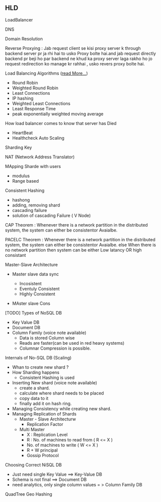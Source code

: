 ## HLD

LoadBalancer

DNS

Domain Resolution

Reverse Proxying
: Jab request client se  kisi proxy server k through backend server pr ja rhi hai  to usko Proxy bolte hai.and jab request directly backend pr beji ho par backend ne khud ka proxy server laga rakho ho jo request redirection ko manage kr rahhai , usko revers proxy bolte hai.  

Load Balancing Algorithms ([read More...](https://samwho.dev/load-balancing/))
- Round Robin
- Weighted Round Robin
- Least Connections
- IP hashing 
- Weighted Least Connections
- Least Response Time
- peak exponentially weighted moving average

How load balancer comes to know that server has Died
   - HeartBeat
   - Healthcheck
Auto Scaling

Sharding Key

NAT (Network Address Translator)

MApping Sharde with users
 - modulus
 - Range based 

Consistent Hashing
- hashong
- adding, removing shard
- cascading failure
- solution of cascading Failure ( V Node)


CAP Theorem
: Whenever there is a network partition in the distributed system, the system can either be consistentor Avaialbe.

PACELC Theorem
: Whenever there is a network partition in the distributed system, the system can either be consistentor Avaialbe.
else
When there is no network partition then system can be either Low latancy OR high consistant

Master-Slave Architecture
 - Master slave data sync
   - Incosistent
   - Eventuly Consistent
   - Highly Consistent
 
 - MAster slave Cons

 [TODO] Types of NoSQL DB 
 - Key Value DB
 - Document DB
 - Column Family (voice note available)
   - Data is stored Column wise
   - Reads are faster(can be used in red heavy systems)
   - Columnar Compression is possible.


Internals of No-SQL DB (Scaling)
   - Whan to create new shard ?
   - How Sharding happens
      - Consistent Hashing is used
   - Inserting New shard (voice note available)
      - create a shard.
      - calculate where shard needs to be placed
      - copy data to it
      - finally add it on hash ring.
   - Managing Consistency while creating new shard.
   - Managing Replication of Shards
      - Master - Slave Architecturw
         - Replication Factor
      - Multi Master
         - X : Replication Level
         - R : No. of machines to read from  ( R <= X )
         - No. of machines to write ( W <= X )
         -  R + W principal
         - Gossip Protocol

Choosing Correct NiSQL DB
  - Just need single Key Value  ==> Key-Value DB
  - Schema is not final ==> Document DB
  - need analytics, only single column values = > Column Family DB
  


QuadTree
Geo Hashing



